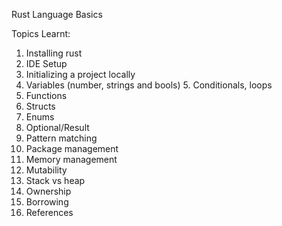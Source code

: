 Rust Language Basics

Topics Learnt:

1. Installing rust
2. IDE Setup
3. Initializing a project locally
4. Variables
(number, strings and bools) 5. Conditionals, loops
6. Functions
7. Structs
8. Enums
9. Optional/Result
10. Pattern matching
11. Package management
12. Memory management
13. Mutability
14. Stack vs heap
15. Ownership
16. Borrowing
17. References
